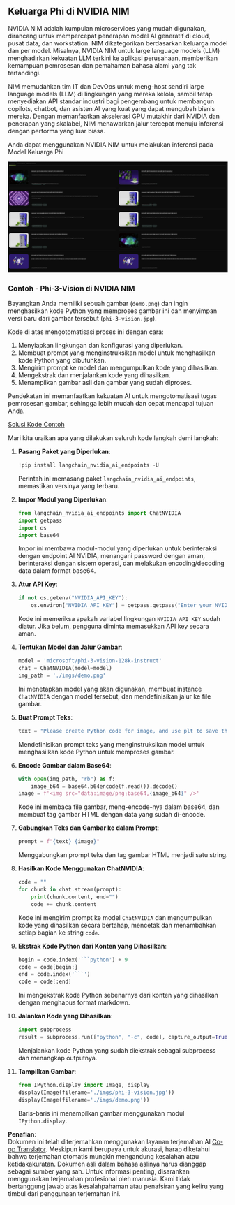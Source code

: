 <!--
CO_OP_TRANSLATOR_METADATA:
{
  "original_hash": "7b08e277df2a9307f861ae54bc30c772",
  "translation_date": "2025-07-16T19:38:26+00:00",
  "source_file": "md/01.Introduction/02/06.NVIDIA.md",
  "language_code": "id"
}
-->
## Keluarga Phi di NVIDIA NIM

NVIDIA NIM adalah kumpulan microservices yang mudah digunakan, dirancang untuk mempercepat penerapan model AI generatif di cloud, pusat data, dan workstation. NIM dikategorikan berdasarkan keluarga model dan per model. Misalnya, NVIDIA NIM untuk large language models (LLM) menghadirkan kekuatan LLM terkini ke aplikasi perusahaan, memberikan kemampuan pemrosesan dan pemahaman bahasa alami yang tak tertandingi.

NIM memudahkan tim IT dan DevOps untuk meng-host sendiri large language models (LLM) di lingkungan yang mereka kelola, sambil tetap menyediakan API standar industri bagi pengembang untuk membangun copilots, chatbot, dan asisten AI yang kuat yang dapat mengubah bisnis mereka. Dengan memanfaatkan akselerasi GPU mutakhir dari NVIDIA dan penerapan yang skalabel, NIM menawarkan jalur tercepat menuju inferensi dengan performa yang luar biasa.

Anda dapat menggunakan NVIDIA NIM untuk melakukan inferensi pada Model Keluarga Phi

![nim](../../../../../translated_images/Phi-NIM.09bebb743387ee4a5028d7d4f8fed55e619711b26c8937526b43a2af980f7dcf.id.png)

### **Contoh - Phi-3-Vision di NVIDIA NIM**

Bayangkan Anda memiliki sebuah gambar (`demo.png`) dan ingin menghasilkan kode Python yang memproses gambar ini dan menyimpan versi baru dari gambar tersebut (`phi-3-vision.jpg`).

Kode di atas mengotomatisasi proses ini dengan cara:

1. Menyiapkan lingkungan dan konfigurasi yang diperlukan.
2. Membuat prompt yang menginstruksikan model untuk menghasilkan kode Python yang dibutuhkan.
3. Mengirim prompt ke model dan mengumpulkan kode yang dihasilkan.
4. Mengekstrak dan menjalankan kode yang dihasilkan.
5. Menampilkan gambar asli dan gambar yang sudah diproses.

Pendekatan ini memanfaatkan kekuatan AI untuk mengotomatisasi tugas pemrosesan gambar, sehingga lebih mudah dan cepat mencapai tujuan Anda.

[Solusi Kode Contoh](../../../../../code/06.E2E/E2E_Nvidia_NIM_Phi3_Vision.ipynb)

Mari kita uraikan apa yang dilakukan seluruh kode langkah demi langkah:

1. **Pasang Paket yang Diperlukan**:  
    ```python
    !pip install langchain_nvidia_ai_endpoints -U
    ```  
    Perintah ini memasang paket `langchain_nvidia_ai_endpoints`, memastikan versinya yang terbaru.

2. **Impor Modul yang Diperlukan**:  
    ```python
    from langchain_nvidia_ai_endpoints import ChatNVIDIA
    import getpass
    import os
    import base64
    ```  
    Impor ini membawa modul-modul yang diperlukan untuk berinteraksi dengan endpoint AI NVIDIA, menangani password dengan aman, berinteraksi dengan sistem operasi, dan melakukan encoding/decoding data dalam format base64.

3. **Atur API Key**:  
    ```python
    if not os.getenv("NVIDIA_API_KEY"):
        os.environ["NVIDIA_API_KEY"] = getpass.getpass("Enter your NVIDIA API key: ")
    ```  
    Kode ini memeriksa apakah variabel lingkungan `NVIDIA_API_KEY` sudah diatur. Jika belum, pengguna diminta memasukkan API key secara aman.

4. **Tentukan Model dan Jalur Gambar**:  
    ```python
    model = 'microsoft/phi-3-vision-128k-instruct'
    chat = ChatNVIDIA(model=model)
    img_path = './imgs/demo.png'
    ```  
    Ini menetapkan model yang akan digunakan, membuat instance `ChatNVIDIA` dengan model tersebut, dan mendefinisikan jalur ke file gambar.

5. **Buat Prompt Teks**:  
    ```python
    text = "Please create Python code for image, and use plt to save the new picture under imgs/ and name it phi-3-vision.jpg."
    ```  
    Mendefinisikan prompt teks yang menginstruksikan model untuk menghasilkan kode Python untuk memproses gambar.

6. **Encode Gambar dalam Base64**:  
    ```python
    with open(img_path, "rb") as f:
        image_b64 = base64.b64encode(f.read()).decode()
    image = f'<img src="data:image/png;base64,{image_b64}" />'
    ```  
    Kode ini membaca file gambar, meng-encode-nya dalam base64, dan membuat tag gambar HTML dengan data yang sudah di-encode.

7. **Gabungkan Teks dan Gambar ke dalam Prompt**:  
    ```python
    prompt = f"{text} {image}"
    ```  
    Menggabungkan prompt teks dan tag gambar HTML menjadi satu string.

8. **Hasilkan Kode Menggunakan ChatNVIDIA**:  
    ```python
    code = ""
    for chunk in chat.stream(prompt):
        print(chunk.content, end="")
        code += chunk.content
    ```  
    Kode ini mengirim prompt ke model `ChatNVIDIA` dan mengumpulkan kode yang dihasilkan secara bertahap, mencetak dan menambahkan setiap bagian ke string `code`.

9. **Ekstrak Kode Python dari Konten yang Dihasilkan**:  
    ```python
    begin = code.index('```python') + 9  
    code = code[begin:]  
    end = code.index('```')
    code = code[:end]
    ```  
    Ini mengekstrak kode Python sebenarnya dari konten yang dihasilkan dengan menghapus format markdown.

10. **Jalankan Kode yang Dihasilkan**:  
    ```python
    import subprocess
    result = subprocess.run(["python", "-c", code], capture_output=True)
    ```  
    Menjalankan kode Python yang sudah diekstrak sebagai subprocess dan menangkap outputnya.

11. **Tampilkan Gambar**:  
    ```python
    from IPython.display import Image, display
    display(Image(filename='./imgs/phi-3-vision.jpg'))
    display(Image(filename='./imgs/demo.png'))
    ```  
    Baris-baris ini menampilkan gambar menggunakan modul `IPython.display`.

**Penafian**:  
Dokumen ini telah diterjemahkan menggunakan layanan terjemahan AI [Co-op Translator](https://github.com/Azure/co-op-translator). Meskipun kami berupaya untuk akurasi, harap diketahui bahwa terjemahan otomatis mungkin mengandung kesalahan atau ketidakakuratan. Dokumen asli dalam bahasa aslinya harus dianggap sebagai sumber yang sah. Untuk informasi penting, disarankan menggunakan terjemahan profesional oleh manusia. Kami tidak bertanggung jawab atas kesalahpahaman atau penafsiran yang keliru yang timbul dari penggunaan terjemahan ini.